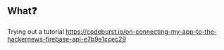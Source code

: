 ## What❓

Trying out a tutorial
https://codeburst.io/on-connecting-my-app-to-the-hackernews-firebase-api-e7b9e1ccec29

